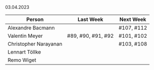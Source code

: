 03.04.2023

| Person                | Last Week          | Next Week  |
|-----------------------|--------------------|------------|
| Alexandre Bacmann     |                    | #107, #112 |
| Valentin Meyer        | #89, #90, #91, #92 | #101, #102 |
| Christopher Narayanan |                    | #103, #108 |
| Lennart Töllke        |                    |            |
| Remo Wiget            |                    |            |